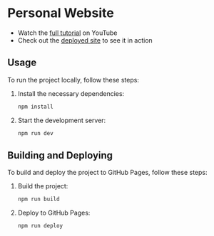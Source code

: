 # Personal Website

- Watch the [full tutorial](https://youtu.be/Q7AOvWpIVHU) on YouTube
- Check out the [deployed site](https://tngo2001.github.io) to see it in action

## Usage

To run the project locally, follow these steps:

1. Install the necessary dependencies:

   ```bash
   npm install
   ```

2. Start the development server:

   ```bash
   npm run dev
   ```

## Building and Deploying

To build and deploy the project to GitHub Pages, follow these steps:

1. Build the project:

   ```bash
   npm run build
   ```

2. Deploy to GitHub Pages:

   ```bash
   npm run deploy
   ```
